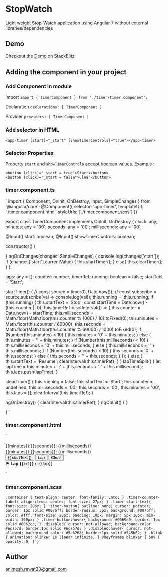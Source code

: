 # StopWatch

Light weight Stop-Watch application using Angular 7 without external libraries/dependencies

## Demo

Checkout the [Demo](https://split-lap-stopwatch.stackblitz.io/) on StackBlitz

## Adding the component in your project

### Add Component in module
Import
`
import { TimerComponent } from './timer/timer.component';
`

Declaration
`
declarations: [
    TimerComponent
  ]
`

Provider
`
providers: [ TimerComponent ]
`

### Add selector in HTML
```
<app-timer [start]="_start" [showTimerControls]="true"></app-timer>
```
### Selector Properties
Property `start` and `showTimerControls` accept boolean values.
Example : 
```
<button (click)="_start = true">Start</button>
<button (click)="_start = false">Clear</button>
```
### timer.component.ts
`
import { Component, OnInit, OnDestroy, Input, SimpleChanges } from '@angular/core';
@Component({
  selector: 'app-timer',
  templateUrl: './timer.component.html',
  styleUrls: ['./timer.component.scss']
})


export class TimerComponent implements OnInit, OnDestroy {
  clock: any;
  minutes: any = '00';
  seconds: any = '00';
  milliseconds: any = '00';

  @Input() start: boolean;
  @Input() showTimerControls: boolean;

  constructor() {

  }
  ngOnChanges(changes: SimpleChanges) {
    console.log(changes['start']);
    if (changes['start'].currentValue) {
      this.startTimer();
    }
    else{
      this.clearTimer();
    }
  }

  laps: any = [];
  counter: number;
  timerRef;
  running: boolean = false;
  startText = 'Start';


  startTimer() {
    // const source = timer(0, Date.now());
    // const subscribe = source.subscribe(val => console.log(val));
    this.running = !this.running;
    if (this.running) {
      this.startText = 'Stop';
      const startTime = Date.now() - (this.counter || 0);
      this.timerRef = setInterval(() => {
        this.counter = Date.now() - startTime;
        this.milliseconds = Math.floor(Math.floor(this.counter % 1000) / 10).toFixed(0);
        this.minutes = Math.floor(this.counter / 60000);
        this.seconds = Math.floor(Math.floor(this.counter % 60000) / 1000).toFixed(0);
        if (Number(this.minutes) < 10) {
          this.minutes = '0' + this.minutes;
        } else {
          this.minutes = '' + this.minutes;
        }
        if (Number(this.milliseconds) < 10) {
          this.milliseconds = '0' + this.milliseconds;
        } else {
          this.milliseconds = '' + this.milliseconds;
        }
        if (Number(this.seconds) < 10) {
          this.seconds = '0' + this.seconds;
        } else {
          this.seconds = '' + this.seconds;
        }
      });
    } else {
      this.startText = 'Resume';
      clearInterval(this.timerRef);
    }
  }
  lapTimeSplit() {
    let lapTime = this.minutes + ':' + this.seconds + ':' + this.milliseconds;
    this.laps.push(lapTime);
  }

  clearTimer() {
    this.running = false;
    this.startText = 'Start';
    this.counter = undefined;
    this.milliseconds = '00',
      this.seconds = '00',
      this.minutes = '00';
    this.laps = [];
    clearInterval(this.timerRef);
  }

  ngOnDestroy() {
    clearInterval(this.timerRef);
  }
  ngOnInit() {
  }

}
`

### timer.component.html
`
<div class="container">
	<section class="timer-counter-label">
		<div *ngIf="counter" [ngClass]="{blink: !running}">
			<span>{{minutes}}:</span><span>{{seconds}}:</span> <span>{{milliseconds}}</span> </div>
		<div *ngIf="!counter">
			<span>{{minutes}}:</span><span>{{seconds}}:</span> <span>{{milliseconds}}</span>
		</div>
	</section>
	<div class="timer-button-container" *ngIf="showTimerControls">
		<button class="timer-button" (click)="startTimer()">
			{{ startText }}
		</button>
		<button [disabled]='!counter' [ngClass]="{'disabled': !counter}" class="timer-button" (click)="lapTimeSplit()">Lap</button>
		<button class="timer-button" (click)="clearTimer()">Clear</button>
		<br>
		<div *ngFor="let lap of laps;let i = index">
			<div> &#9873; <b>Lap {{i+1}} ::</b>  {{lap}}</div>
			<br>
		</div>
	</div>
</div>
`

### timer.component.scss
`
.container {
    text-align: center;
    font-family: Lato;
  }
  .timer-counter-label{
    align-items: center;
    font-size: 27px;
  }
  .timer-start-text{
    font-size: 20px;
  }
  .timer-button{
        outline: none;
        cursor: pointer;
        border: 1px solid #007bff;
        border-radius: 5px;
        background: #007bff;
        color: #fff;
        font-size: 20px;
        padding: 10px;
        margin: 5px 10px;
        min-width: 100px;
  }
  .timer-button:hover{
    background: #0069d9;
    border: 1px solid #0062cc;
  }
  .disabled{
    cursor: not-allowed;
    background-color: #6c757d;
    border:1px solid #6c757d;
  }
  .disabled:hover{
    cursor: not-allowed;
    background-color: #5a6268;
    border:1px solid #545b62;
  }
  .blink {
    animation: blinker 1s linear infinite;
  }
  @keyframes blinker {
    50% {
      opacity: 0;
    }
  }
`


## Author

animesh.rawat20@gmail.com
